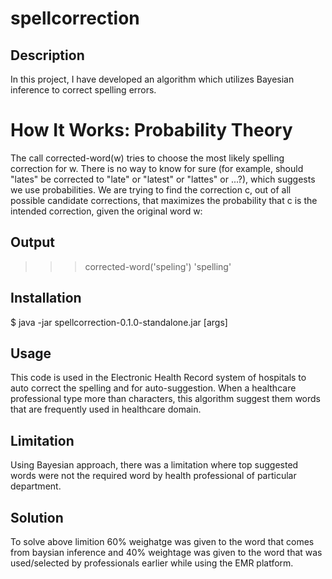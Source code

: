 # spellcorrection

## Description
In this project, I have developed an algorithm which utilizes Bayesian inference to correct spelling errors.

# How It Works: Probability Theory
The call corrected-word(w) tries to choose the most likely spelling correction for w. There is no way to know for sure (for example, should "lates" be corrected to "late" or "latest" or "lattes" or ...?), which suggests we use probabilities. We are trying to find the correction c, out of all possible candidate corrections, that maximizes the probability that c is the intended correction, given the original word w:

## Output 
>>> corrected-word('speling')
'spelling'



## Installation

  $ java -jar spellcorrection-0.1.0-standalone.jar [args]



## Usage

This code is used in the Electronic Health Record system of hospitals to auto correct the spelling and for auto-suggestion.
When a healthcare professional type more than  characters, this algorithm suggest them words that are frequently used in healthcare domain. 

## Limitation

Using Bayesian approach, there was a limitation where top suggested words were not the required word by health professional of particular department.

## Solution
To solve above limition 60% weighatge was given to the word that comes from baysian inference and 40% weightage was given to the word that was used/selected by professionals earlier while using the EMR platform.



